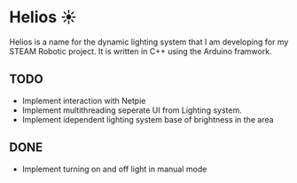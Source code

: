 # Helios ☀️

Helios is a name for the dynamic lighting system that I am developing for my STEAM Robotic project. It is written in C++ using the Arduino framwork.

## TODO

* Implement interaction with Netpie 
* Implement multithreading seperate UI from Lighting system.
* Implement idependent lighting system base of brightness in the area

## DONE

* Implement turning on and off light in manual mode
